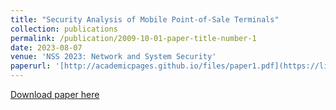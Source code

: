 ```yaml
---
title: "Security Analysis of Mobile Point-of-Sale Terminals"
collection: publications
permalink: /publication/2009-10-01-paper-title-number-1
date: 2023-08-07
venue: 'NSS 2023: Network and System Security'
paperurl: '[http://academicpages.github.io/files/paper1.pdf](https://link.springer.com/chapter/10.1007/978-3-031-39828-5_20)'
---
```

[Download paper here](http://Mahshidmehr.github.io/files/mPoS.pdf)

